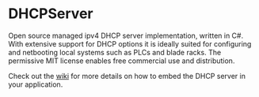 # DHCPServer

Open source managed ipv4 DHCP server implementation, written in C#. With extensive support for DHCP options it is ideally suited for configuring and netbooting local systems such as PLCs and blade racks. The permissive MIT license enables free commercial use and distribution.

Check out the [wiki](../../wiki) for more details on how to embed the DHCP server in your application.
